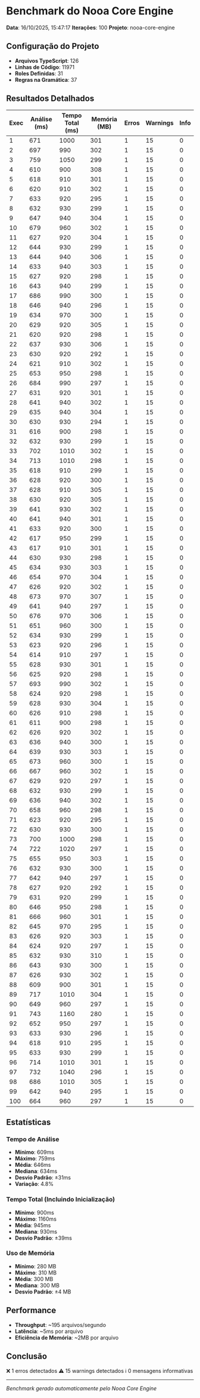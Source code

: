 # Benchmark do Nooa Core Engine

**Data**: 16/10/2025, 15:47:17
**Iterações**: 100
**Projeto**: nooa-core-engine

## Configuração do Projeto

- **Arquivos TypeScript**: 126
- **Linhas de Código**: 11971
- **Roles Definidas**: 31
- **Regras na Gramática**: 37

## Resultados Detalhados

| Exec | Análise (ms) | Tempo Total (ms) | Memória (MB) | Erros | Warnings | Info |
|------|--------------|------------------|--------------|-------|----------|------|
| 1 | 671 | 1000 | 301 | 1 | 15 | 0 |
| 2 | 697 | 990 | 302 | 1 | 15 | 0 |
| 3 | 759 | 1050 | 299 | 1 | 15 | 0 |
| 4 | 610 | 900 | 308 | 1 | 15 | 0 |
| 5 | 618 | 910 | 301 | 1 | 15 | 0 |
| 6 | 620 | 910 | 302 | 1 | 15 | 0 |
| 7 | 633 | 920 | 295 | 1 | 15 | 0 |
| 8 | 632 | 930 | 299 | 1 | 15 | 0 |
| 9 | 647 | 940 | 304 | 1 | 15 | 0 |
| 10 | 679 | 960 | 302 | 1 | 15 | 0 |
| 11 | 627 | 920 | 304 | 1 | 15 | 0 |
| 12 | 644 | 930 | 299 | 1 | 15 | 0 |
| 13 | 644 | 940 | 306 | 1 | 15 | 0 |
| 14 | 633 | 940 | 303 | 1 | 15 | 0 |
| 15 | 627 | 920 | 298 | 1 | 15 | 0 |
| 16 | 643 | 940 | 299 | 1 | 15 | 0 |
| 17 | 686 | 990 | 300 | 1 | 15 | 0 |
| 18 | 646 | 940 | 296 | 1 | 15 | 0 |
| 19 | 634 | 970 | 300 | 1 | 15 | 0 |
| 20 | 629 | 920 | 305 | 1 | 15 | 0 |
| 21 | 620 | 920 | 298 | 1 | 15 | 0 |
| 22 | 637 | 930 | 306 | 1 | 15 | 0 |
| 23 | 630 | 920 | 292 | 1 | 15 | 0 |
| 24 | 621 | 910 | 302 | 1 | 15 | 0 |
| 25 | 653 | 950 | 298 | 1 | 15 | 0 |
| 26 | 684 | 990 | 297 | 1 | 15 | 0 |
| 27 | 631 | 920 | 301 | 1 | 15 | 0 |
| 28 | 641 | 940 | 302 | 1 | 15 | 0 |
| 29 | 635 | 940 | 304 | 1 | 15 | 0 |
| 30 | 630 | 930 | 294 | 1 | 15 | 0 |
| 31 | 616 | 900 | 298 | 1 | 15 | 0 |
| 32 | 632 | 930 | 299 | 1 | 15 | 0 |
| 33 | 702 | 1010 | 302 | 1 | 15 | 0 |
| 34 | 713 | 1010 | 298 | 1 | 15 | 0 |
| 35 | 618 | 910 | 299 | 1 | 15 | 0 |
| 36 | 628 | 920 | 300 | 1 | 15 | 0 |
| 37 | 628 | 910 | 305 | 1 | 15 | 0 |
| 38 | 630 | 920 | 305 | 1 | 15 | 0 |
| 39 | 641 | 930 | 302 | 1 | 15 | 0 |
| 40 | 641 | 940 | 301 | 1 | 15 | 0 |
| 41 | 633 | 920 | 300 | 1 | 15 | 0 |
| 42 | 617 | 950 | 299 | 1 | 15 | 0 |
| 43 | 617 | 910 | 301 | 1 | 15 | 0 |
| 44 | 630 | 930 | 298 | 1 | 15 | 0 |
| 45 | 634 | 930 | 303 | 1 | 15 | 0 |
| 46 | 654 | 970 | 304 | 1 | 15 | 0 |
| 47 | 626 | 920 | 302 | 1 | 15 | 0 |
| 48 | 673 | 970 | 307 | 1 | 15 | 0 |
| 49 | 641 | 940 | 297 | 1 | 15 | 0 |
| 50 | 676 | 970 | 306 | 1 | 15 | 0 |
| 51 | 651 | 960 | 300 | 1 | 15 | 0 |
| 52 | 634 | 930 | 299 | 1 | 15 | 0 |
| 53 | 623 | 920 | 296 | 1 | 15 | 0 |
| 54 | 614 | 910 | 297 | 1 | 15 | 0 |
| 55 | 628 | 930 | 301 | 1 | 15 | 0 |
| 56 | 625 | 920 | 298 | 1 | 15 | 0 |
| 57 | 693 | 990 | 302 | 1 | 15 | 0 |
| 58 | 624 | 920 | 298 | 1 | 15 | 0 |
| 59 | 628 | 930 | 304 | 1 | 15 | 0 |
| 60 | 626 | 910 | 298 | 1 | 15 | 0 |
| 61 | 611 | 900 | 298 | 1 | 15 | 0 |
| 62 | 626 | 920 | 302 | 1 | 15 | 0 |
| 63 | 636 | 940 | 300 | 1 | 15 | 0 |
| 64 | 639 | 930 | 303 | 1 | 15 | 0 |
| 65 | 673 | 960 | 300 | 1 | 15 | 0 |
| 66 | 667 | 960 | 302 | 1 | 15 | 0 |
| 67 | 629 | 920 | 297 | 1 | 15 | 0 |
| 68 | 632 | 930 | 299 | 1 | 15 | 0 |
| 69 | 636 | 940 | 302 | 1 | 15 | 0 |
| 70 | 658 | 960 | 298 | 1 | 15 | 0 |
| 71 | 623 | 920 | 295 | 1 | 15 | 0 |
| 72 | 630 | 930 | 300 | 1 | 15 | 0 |
| 73 | 700 | 1000 | 298 | 1 | 15 | 0 |
| 74 | 722 | 1020 | 297 | 1 | 15 | 0 |
| 75 | 655 | 950 | 303 | 1 | 15 | 0 |
| 76 | 632 | 930 | 300 | 1 | 15 | 0 |
| 77 | 642 | 940 | 297 | 1 | 15 | 0 |
| 78 | 627 | 920 | 292 | 1 | 15 | 0 |
| 79 | 631 | 920 | 299 | 1 | 15 | 0 |
| 80 | 646 | 950 | 298 | 1 | 15 | 0 |
| 81 | 666 | 960 | 301 | 1 | 15 | 0 |
| 82 | 645 | 970 | 295 | 1 | 15 | 0 |
| 83 | 626 | 920 | 303 | 1 | 15 | 0 |
| 84 | 624 | 920 | 297 | 1 | 15 | 0 |
| 85 | 632 | 930 | 310 | 1 | 15 | 0 |
| 86 | 643 | 930 | 300 | 1 | 15 | 0 |
| 87 | 626 | 930 | 302 | 1 | 15 | 0 |
| 88 | 609 | 900 | 301 | 1 | 15 | 0 |
| 89 | 717 | 1010 | 304 | 1 | 15 | 0 |
| 90 | 649 | 960 | 297 | 1 | 15 | 0 |
| 91 | 743 | 1160 | 280 | 1 | 15 | 0 |
| 92 | 652 | 950 | 297 | 1 | 15 | 0 |
| 93 | 633 | 930 | 296 | 1 | 15 | 0 |
| 94 | 618 | 910 | 295 | 1 | 15 | 0 |
| 95 | 633 | 930 | 299 | 1 | 15 | 0 |
| 96 | 714 | 1010 | 301 | 1 | 15 | 0 |
| 97 | 732 | 1040 | 296 | 1 | 15 | 0 |
| 98 | 686 | 1010 | 305 | 1 | 15 | 0 |
| 99 | 642 | 940 | 295 | 1 | 15 | 0 |
| 100 | 664 | 960 | 297 | 1 | 15 | 0 |

## Estatísticas

### Tempo de Análise

- **Mínimo**: 609ms
- **Máximo**: 759ms
- **Média**: 646ms
- **Mediana**: 634ms
- **Desvio Padrão**: ±31ms
- **Variação**: 4.8%

### Tempo Total (Incluindo Inicialização)

- **Mínimo**: 900ms
- **Máximo**: 1160ms
- **Média**: 945ms
- **Mediana**: 930ms
- **Desvio Padrão**: ±39ms

### Uso de Memória

- **Mínimo**: 280 MB
- **Máximo**: 310 MB
- **Média**: 300 MB
- **Mediana**: 300 MB
- **Desvio Padrão**: ±4 MB

## Performance

- **Throughput**: ~195 arquivos/segundo
- **Latência**: ~5ms por arquivo
- **Eficiência de Memória**: ~2MB por arquivo

## Conclusão

❌ 1 erros detectados
⚠️ 15 warnings detectados
ℹ️ 0 mensagens informativas

---

*Benchmark gerado automaticamente pelo Nooa Core Engine*
